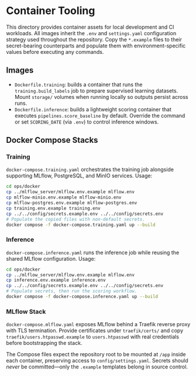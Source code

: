 # Container Tooling

This directory provides container assets for local development and CI workloads. All images inherit the `.env` and `settings.yaml` configuration strategy used throughout the repository. Copy the `*.example` files to their secret-bearing counterparts and populate them with environment-specific values before executing any commands.

## Images

- `Dockerfile.training`: builds a container that runs the `training.build_labels` job to prepare supervised learning datasets. Mount `storage/` volumes when running locally so outputs persist across runs.
- `Dockerfile.inference`: builds a lightweight scoring container that executes `pipelines.score_baseline` by default. Override the command or set `SCORING_DATE` (via `.env`) to control inference windows.

## Docker Compose Stacks

### Training

`docker-compose.training.yaml` orchestrates the training job alongside supporting MLflow, PostgreSQL, and MinIO services. Usage:

```bash
cd ops/docker
cp ../mlflow_server/mlflow.env.example mlflow.env
cp mlflow-minio.env.example mlflow-minio.env
cp mlflow-postgres.env.example mlflow-postgres.env
cp training.env.example training.env
cp ../../config/secrets.example.env ../../config/secrets.env
# Populate the copied files with non-default secrets.
docker compose -f docker-compose.training.yaml up --build
```

### Inference

`docker-compose.inference.yaml` runs the inference job while reusing the shared MLflow configuration. Usage:

```bash
cd ops/docker
cp ../mlflow_server/mlflow.env.example mlflow.env
cp inference.env.example inference.env
cp ../../config/secrets.example.env ../../config/secrets.env
# Populate secrets, then run the scoring workflow.
docker compose -f docker-compose.inference.yaml up --build
```

### MLflow Stack

`docker-compose.mlflow.yaml` exposes MLflow behind a Traefik reverse proxy with TLS termination. Provide certificates under `traefik/certs/` and copy `traefik/users.htpasswd.example` to `users.htpasswd` with real credentials before bootstrapping the stack.

The Compose files expect the repository root to be mounted at `/app` inside each container, preserving access to `config/settings.yaml`. Secrets should *never* be committed—only the `.example` templates belong in source control.

